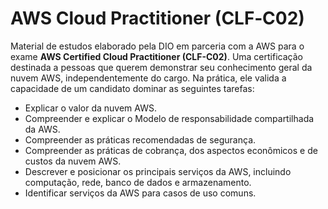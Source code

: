 # AWS Cloud Practitioner (CLF‐C02)

Material de estudos elaborado pela DIO em parceria com a AWS para o exame **AWS Certified Cloud Practitioner (CLF-C02)**. Uma certificação destinada a pessoas que querem demonstrar seu conhecimento geral da nuvem AWS, independentemente do cargo. Na prática, ele valida a capacidade de um candidato dominar as seguintes tarefas:

* Explicar o valor da nuvem AWS.
* Compreender e explicar o Modelo de responsabilidade compartilhada da AWS.
* Compreender as práticas recomendadas de segurança.
* Compreender as práticas de cobrança, dos aspectos econômicos e de custos da nuvem AWS.
* Descrever e posicionar os principais serviços da AWS, incluindo computação, rede, banco de dados e armazenamento.
* Identificar serviços da AWS para casos de uso comuns.